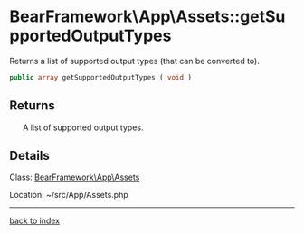 # BearFramework\App\Assets::getSupportedOutputTypes

Returns a list of supported output types (that can be converted to).

```php
public array getSupportedOutputTypes ( void )
```

## Returns

&nbsp;&nbsp;&nbsp;&nbsp;&nbsp;&nbsp;A list of supported output types.

## Details

Class: [BearFramework\App\Assets](bearframework.app.assets.class.md)

Location: ~/src/App/Assets.php

---

[back to index](index.md)


